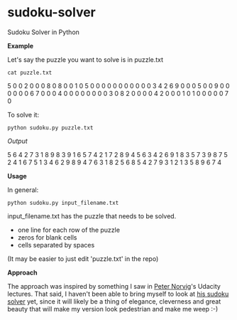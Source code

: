 # sudoku-solver
Sudoku Solver in Python


**Example**  

Let's say the puzzle you want to solve is in puzzle.txt

`cat puzzle.txt`


 5  0  0  2  0  0  0  8  0 
 8  0  0  1  0  5  0  0  0 
 0  0  0  0  0  0  0  0  3 
 4  2  6  9  0  0  0  5  0 
 0  9  0  0  0  0  0  0  6 
 7  0  0  0  4  0  0  0  0 
 0  0  0  0  3  0  8  2  0 
 0  0  0  4  2  0  0  0  1 
 0  1  0  0  0  0  0  7  0 

To solve it:
 
 `python sudoku.py puzzle.txt`
 
 *Output*
 
5  6  4  2  7  3  1  8  9
8  3  9  1  6  5  7  4  2
1  7  2  8  9  4  5  6  3
4  2  6  9  1  8  3  5  7
3  9  8  7  5  2  4  1  6
7  5  1  3  4  6  2  9  8
9  4  7  6  3  1  8  2  5
6  8  5  4  2  7  9  3  1
2  1  3  5  8  9  6  7  4



**Usage**

In general:

`python sudoku.py input_filename.txt`


input_filename.txt has the puzzle that needs to be solved. 
- one line for each row of the puzzle
- zeros for blank cells
- cells separated by spaces
 
 (It may be easier to just edit 'puzzle.txt' in the repo)
 
 
 **Approach**
 
The approach was inspired by something I saw in [Peter Norvig](www.norvig.com)'s Udacity lectures. That said, I haven't been able to bring myself to look at [his sudoku solver](http://www.norvig.com/sudoku.html) yet, since it will likely be a thing of elegance, cleverness and great beauty that will make my version look pedestrian and make me weep :-) 
 

